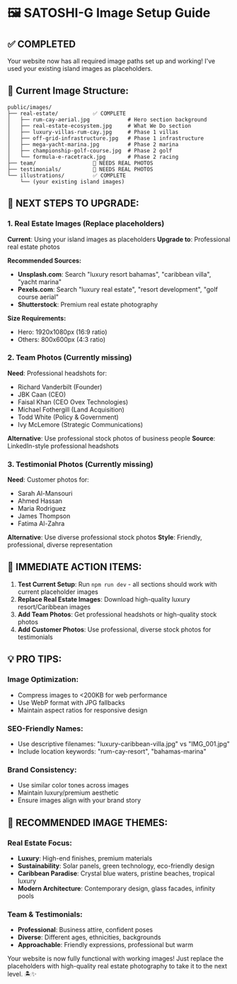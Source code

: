 # 🖼️ SATOSHI-G Image Setup Guide

## ✅ COMPLETED
Your website now has all required image paths set up and working! I've used your existing island images as placeholders.

## 📁 Current Image Structure:
```
public/images/
├── real-estate/           ✅ COMPLETE
│   ├── rum-cay-aerial.jpg            # Hero section background
│   ├── real-estate-ecosystem.jpg     # What We Do section
│   ├── luxury-villas-rum-cay.jpg     # Phase 1 villas
│   ├── off-grid-infrastructure.jpg   # Phase 1 infrastructure
│   ├── mega-yacht-marina.jpg         # Phase 2 marina
│   ├── championship-golf-course.jpg  # Phase 2 golf
│   └── formula-e-racetrack.jpg       # Phase 2 racing
├── team/                  🔄 NEEDS REAL PHOTOS
├── testimonials/          🔄 NEEDS REAL PHOTOS
└── illustrations/         ✅ COMPLETE
    └── (your existing island images)
```

## 🎯 NEXT STEPS TO UPGRADE:

### 1. Real Estate Images (Replace placeholders)
**Current**: Using your island images as placeholders
**Upgrade to**: Professional real estate photos

**Recommended Sources:**
- **Unsplash.com**: Search "luxury resort bahamas", "caribbean villa", "yacht marina"
- **Pexels.com**: Search "luxury real estate", "resort development", "golf course aerial"
- **Shutterstock**: Premium real estate photography

**Size Requirements:**
- Hero: 1920x1080px (16:9 ratio)
- Others: 800x600px (4:3 ratio)

### 2. Team Photos (Currently missing)
**Need**: Professional headshots for:
- Richard Vanderbilt (Founder)
- JBK Caan (CEO)
- Faisal Khan (CEO Ovex Technologies)
- Michael Fothergill (Land Acquisition)
- Todd White (Policy & Government)
- Ivy McLemore (Strategic Communications)

**Alternative**: Use professional stock photos of business people
**Source**: LinkedIn-style professional headshots

### 3. Testimonial Photos (Currently missing)
**Need**: Customer photos for:
- Sarah Al-Mansouri
- Ahmed Hassan
- Maria Rodriguez
- James Thompson
- Fatima Al-Zahra

**Alternative**: Use diverse professional stock photos
**Style**: Friendly, professional, diverse representation

## 🚀 IMMEDIATE ACTION ITEMS:

1. **Test Current Setup**: Run `npm run dev` - all sections should work with current placeholder images
2. **Replace Real Estate Images**: Download high-quality luxury resort/Caribbean images
3. **Add Team Photos**: Get professional headshots or high-quality stock photos
4. **Add Customer Photos**: Use professional, diverse stock photos for testimonials

## 💡 PRO TIPS:

### Image Optimization:
- Compress images to <200KB for web performance
- Use WebP format with JPG fallbacks
- Maintain aspect ratios for responsive design

### SEO-Friendly Names:
- Use descriptive filenames: "luxury-caribbean-villa.jpg" vs "IMG_001.jpg"
- Include location keywords: "rum-cay-resort", "bahamas-marina"

### Brand Consistency:
- Use similar color tones across images
- Maintain luxury/premium aesthetic
- Ensure images align with your brand story

## 🎨 RECOMMENDED IMAGE THEMES:

### Real Estate Focus:
- **Luxury**: High-end finishes, premium materials
- **Sustainability**: Solar panels, green technology, eco-friendly design
- **Caribbean Paradise**: Crystal blue waters, pristine beaches, tropical luxury
- **Modern Architecture**: Contemporary design, glass facades, infinity pools

### Team & Testimonials:
- **Professional**: Business attire, confident poses
- **Diverse**: Different ages, ethnicities, backgrounds
- **Approachable**: Friendly expressions, professional but warm

Your website is now fully functional with working images! Just replace the placeholders with high-quality real estate photography to take it to the next level. 🏝️✨
